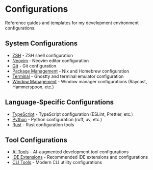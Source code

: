 # Configurations

Reference guides and templates for my development environment configurations.

## System Configurations

- [ZSH](zsh.md) - ZSH shell configuration
- [Neovim](neovim.md) - Neovim editor configuration
- [Git](git.md) - Git configuration
- [Package Management](package-management.md) - Nix and Homebrew configuration
- [Terminal](terminal.md) - Ghostty and terminal emulator configuration
- [Window Management](window-management.md) - Window manager configurations (Raycast, Hammerspoon, etc.)

## Language-Specific Configurations

- [TypeScript](typescript.md) - TypeScript configuration (ESLint, Prettier, etc.)
- [Python](python.md) - Python configuration (ruff, uv, etc.)
- [Rust](rust.md) - Rust configuration tools

## Tool Configurations

- [AI Tools](ai-tools.md) - AI-augmented development tool configurations
- [IDE Extensions](ide-extensions.md) - Recommended IDE extensions and configurations
- [CLI Tools](cli-tools.md) - Modern CLI utility configurations
